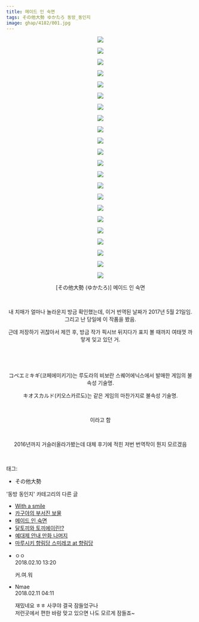 ```yaml
---
title: 메이드 인 숙면
tags: その他大勢 ゆかたろ 동방_동인지
image: ghap/4182/001.jpg
---
```

<div class="article">
<p style="text-align: center; clear: none; float: none;"><img src="{{ site.nasurl }}/ghap/4182/001.jpg"/></p>
<p style="text-align: center; clear: none; float: none;"><img src="{{ site.nasurl }}/ghap/4182/002.jpg"/></p>
<p style="text-align: center; clear: none; float: none;"><img src="{{ site.nasurl }}/ghap/4182/003.jpg"/></p>
<p style="text-align: center; clear: none; float: none;"><img src="{{ site.nasurl }}/ghap/4182/004.jpg"/></p>
<p style="text-align: center; clear: none; float: none;"><img src="{{ site.nasurl }}/ghap/4182/005.jpg"/></p>
<p style="text-align: center; clear: none; float: none;"><img src="{{ site.nasurl }}/ghap/4182/006.jpg"/></p>
<p style="text-align: center; clear: none; float: none;"><img src="{{ site.nasurl }}/ghap/4182/007.jpg"/></p>
<p style="text-align: center; clear: none; float: none;"><img src="{{ site.nasurl }}/ghap/4182/008.jpg"/></p>
<p style="text-align: center; clear: none; float: none;"><img src="{{ site.nasurl }}/ghap/4182/009.jpg"/></p>
<p style="text-align: center; clear: none; float: none;"><img src="{{ site.nasurl }}/ghap/4182/010.jpg"/></p>
<p style="text-align: center; clear: none; float: none;"><img src="{{ site.nasurl }}/ghap/4182/011.jpg"/></p>
<p style="text-align: center; clear: none; float: none;"><img src="{{ site.nasurl }}/ghap/4182/012.jpg"/></p>
<p style="text-align: center; clear: none; float: none;"><img src="{{ site.nasurl }}/ghap/4182/013.jpg"/></p>
<p style="text-align: center; clear: none; float: none;"><img src="{{ site.nasurl }}/ghap/4182/014.jpg"/></p>
<p style="text-align: center; clear: none; float: none;"><img src="{{ site.nasurl }}/ghap/4182/015.jpg"/></p>
<p style="text-align: center; clear: none; float: none;"><img src="{{ site.nasurl }}/ghap/4182/016.jpg"/></p>
<p style="text-align: center; clear: none; float: none;"><img src="{{ site.nasurl }}/ghap/4182/017.jpg"/></p>
<p style="text-align: center; clear: none; float: none;"><img src="{{ site.nasurl }}/ghap/4182/018.jpg"/></p>
<p style="text-align: center; clear: none; float: none;"><img src="{{ site.nasurl }}/ghap/4182/019.jpg"/></p>
<p style="text-align: center; clear: none; float: none;"><img src="{{ site.nasurl }}/ghap/4182/020.jpg"/></p>
<p style="text-align: center; clear: none; float: none;"><img src="{{ site.nasurl }}/ghap/4182/021.jpg"/></p>
<p style="text-align: center; clear: none; float: none;"><img src="{{ site.nasurl }}/ghap/4182/022.jpg"/></p>
<p style="text-align: center; clear: none; float: none;">[その他大勢 (ゆかたろ)] 메이드 인 숙면</p>
<p style="text-align: center; clear: none; float: none;"><br/></p>
<p style="text-align: center; clear: none; float: none;">내 치매가 얼마나 놀라운지 방금 확인했는데, 이거 번역된 날짜가 2017년 5월 21일임. 그리고 난 당일에 이 작품을 봤음.</p>
<p style="text-align: center; clear: none; float: none;">근데 저장하기 귀찮아서 제낀 후, 방금 작가 픽시브 뒤지다가 표지 볼 때까지 여태껏 까맣게 잊고 있던 거.</p>
<p style="text-align: center; clear: none; float: none;"><br/></p>
<p style="text-align: center; clear: none; float: none;"><br/></p>
<p style="text-align: center; clear: none; float: none;">コペエミキギ(코페에미키기)는 루도라의 비보란 스퀘어에닉스에서 발매한 게임의 불속성 기술명.</p>
<p style="text-align: center; clear: none; float: none;">キオスカルド(키오스카르도)는 같은 게임의 마찬가지로 불속성 기술명.</p>
<p style="text-align: center; clear: none; float: none;"><br/></p>
<p style="text-align: center; clear: none; float: none;">이라고 함</p>
<p style="text-align: center; clear: none; float: none;"><br/></p>
<p style="text-align: center; clear: none; float: none;">2016년까지 거슬러올라가봤는데 대체 후기에 적힌 저번 번역작이 뭔지 모르겠음</p>
<p><br/></p>
</div><div class="tagTrail">
<p>태그: </p>
<ul>
<li>その他大勢</li>
</ul>
</div><div class="another">
<p>'동방 동인지' 카테고리의 다른 글</p>
<ul>
<li><a href="/2018-02-10-ghap_4188">With a smile</a></li>
<li><a href="/2018-02-10-ghap_4187">카구야의 부서진 보물</a></li>
<li><a href="/2018-02-10-ghap_4182">메이드 인 숙면</a></li>
<li><a href="/2018-02-09-ghap_4181">달토끼와 토끼에이린!?</a></li>
<li><a href="/2018-02-08-ghap_4177">예대제 안내 만화 나머지</a></li>
<li><a href="/2018-02-08-ghap_4175">마루시키 향림당 스미레코 at 향림당</a></li>
</ul>
</div><div class="cb_module cb_fluid">
<div class="cb_wrt cb_profile">
<div class="comment">
<ul>
<li class="cb_thumb_off" id="comment15196706">
<div class="cb_comment_area">
<div class="cb_info_area">
<div class="cb_section">
<span class="cb_nick_name">ㅇㅇ</span>
</div>
<div class="cb_section">
<span class="cb_date">2018.02.10 13:20 </span>
</div>
</div>
<div class="cb_dsc_comment">
<p class="cb_dsc">
											커.여.워
										</p>
</div>
</div></li>
<li class="cb_thumb_off" id="comment15197149">
<div class="cb_comment_area">
<div class="cb_info_area">
<div class="cb_section">
<span class="cb_nick_name">Nmae</span>
</div>
<div class="cb_section">
<span class="cb_date">2018.02.11 04:11 </span>
</div>
</div>
<div class="cb_dsc_comment">
<p class="cb_dsc">
											재밌네요 ㅎㅎ 사쿠야 결국 잠들었구나<br/>
저런곳에서 편한 바람 맞고 있으면 나도 모르게 잠들죠~
										</p>
</div>
</div></li>
</ul>
</div>
</div><!-- commentList close -->
</div>